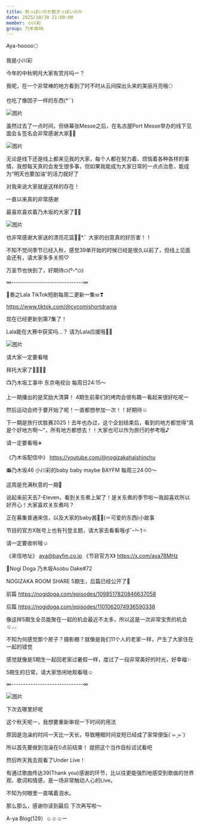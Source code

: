 ```yaml
---
title: 秋っぽいのか飽きっぽいのか
date: 2025/10/10 21:00:00
member: 小川彩
group: 乃木坂46
---
```


Aya-hoooo🌕

我是小川彩


今年的中秋明月大家有赏月吗ー？

我呢，在一个非常棒的地方看到了时不时从云间探出头来的美丽月亮哦🌕

也吃了像团子一样的东西(*´`)



![图片](https://www.nogizaka46.com/files/46/diary/n46/MEMBER/moblog/202510/mobYLHN7O.jpg)

虽然过去了一点时间，但继幕张Messe之后，在名古屋Port Messe举办的线下见面会＆签名会非常感谢大家‪‪‪‪‪🫶🏻️


![图片](https://www.nogizaka46.com/files/46/diary/n46/MEMBER/moblog/202510/mobIkui2m.jpg)


无论是线下还是线上都来见我的大家，每个人都在努力着、烦恼着各种各样的事情，我想每天真的会发生很多事，但如果我能成为大家日常的一点点治愈，能成为“明天也要加油”的活力就好了

对我来说大家就是这样的存在！

一直以来真的非常感谢



最喜欢喜欢着乃木坂的大家了🫶🏻


![图片](https://www.nogizaka46.com/files/46/diary/n46/MEMBER/moblog/202510/mobpAPMtQ.jpg)

也非常感谢大家送的漂亮花篮︎❁⃘*.ﾟ
大家的创意真的好厉害！！




不知不觉间季节已经入秋，感觉39单开始的时候已经是很久以前了，但线上见面会还有，请大家多多关照♡

万圣节也快到了，好期待ᜊ(º-°ᜊ)





∞------------------------------∞





🎨奏之Lala
TikTok短剧每周二更新一集𖠌❣︎

https://www.tiktok.com/@cycomishortdrama

现在已经更新到第7集了！

Lala能在大赛中获奖吗…？
请为Lala应援哦🫶🏻

![图片](https://www.nogizaka46.com/files/46/diary/n46/MEMBER/moblog/202510/mobyTYtrf.jpg)

请大家一定要看哦

拜托大家了👱🏻‍♀️‎💖





📺乃木坂工事中
东京电视台 每周日24:15〜

上一期播出的是奖励大清算！
4期生前辈们的烤肉会很有趣ー看起来很好吃呢ー

然后运动会终于要开始了呢！一直都想参加一次！！好期待☺️


下一期是旅行优胜赛2025！去年也办过，这个企划结束后，看到的地方都觉得“真是个好地方啊～”，所有地方都想去！！大家也可以作为旅行的参考哦♪

请一定要看哦✈️


《乃木坂配信中》
https://youtube.com/@nogizakahaishinchu





📻乃木坂46 小川彩的baby baby maybe
BAYFM 每周三24:00〜

这周是充满秋意的一期🍐

说起来前天去7-Eleven，看到关东煮上架了！是关东煮的季节啦〜我超喜欢所以好开心！大家喜欢关东煮吗？


正在募集普通来信，以及大家的baby酱👼🏻‪‎(＝可爱的东西)小故事

节目的官方X账号上也有刊登主题，请大家去看看哦ദ്ദി˶ｰ̀֊ｰ́ )✧

请一定要收听哦☺︎

《来信地址》
aya@bayfm.co.jp
《节目官方X》
https://x.com/aya78MHz








🎥Nogi Doga 乃木坂Asobu Dake#72

NOGIZAKA ROOM SHARE 5期生，后篇已经公开了🎀


前篇
https://nogidoga.com/episodes/1098517820846637058

后篇
https://nogidoga.com/episodes/1101062074936590338



像这样5期生全员能聚在一起的机会最近不太多，所以这是一次非常宝贵的机会☺️⸝⸝

不知为何感觉那个房子？摄影棚？就像是我们11个人的老家一样，产生了大家住在一起的错觉

感觉就像是5期生一起回老家过暑假一样，度过了一段非常美好的时光，好幸福✨


5期生的日常，请大家悠闲地观看哦☺︎






∞------------------------------∞









![图片](https://www.nogizaka46.com/files/46/diary/n46/MEMBER/moblog/202510/mobqG14oB.jpg)

下次去哪里好呢




这个秋天呢ー，我想要重新审视一下时间的用法

原因是泡澡的时间一天比一天长，导致睡眠时间变短已经成了家常便饭(´⌯ ̫⌯`)ᐝ

所以首先要做到泡澡在0点前结束！
就把这个当作目标试试看吧





然后昨天我去观看了Under Live！

有通过歌曲传达39(Thank you)感谢的环节，比以往更能强烈地感受到歌曲的世界观、歌词和情感，是一场非常触动人心的Live。

不知为何眼里一直噙着泪水。




那么那么，感谢你读到最后
下次再写啦〜





A-ya Blog(129）☺︎☺︎☺︎ー